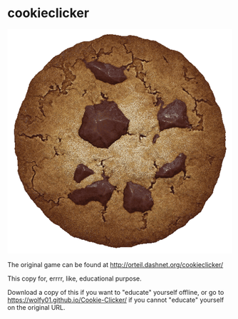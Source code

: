 cookieclicker
=============

<img src="img/perfectCookie.png">

The original game can be found at http://orteil.dashnet.org/cookieclicker/

This copy for, errrr, like, educational purpose.

Download a copy of this if you want to "educate" yourself offline, or go to https://wolfy01.github.io/Cookie-Clicker/ if you cannot "educate" yourself on the original URL.
